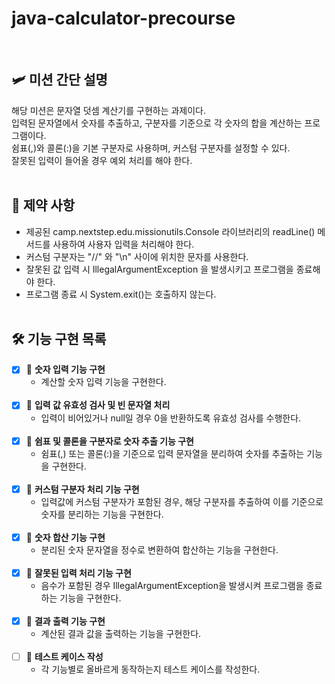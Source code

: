 # java-calculator-precourse
<br>

## 🛩️ 미션 간단 설명
해당 미션은 문자열 덧셈 계산기를 구현하는 과제이다.  
입력된 문자열에서 숫자를 추출하고, 구분자를 기준으로 각 숫자의 합을 계산하는 프로그램이다.  
쉼표(,)와 콜론(:)을 기본 구분자로 사용하며, 커스텀 구분자를 설정할 수 있다.  
잘못된 입력이 들어올 경우 예외 처리를 해야 한다.
<br><br>

## 🔐 제약 사항
- 제공된 camp.nextstep.edu.missionutils.Console 라이브러리의 readLine() 메서드를 사용하여 사용자 입력을 처리해야 한다.
- 커스텀 구분자는 "//" 와 "\n" 사이에 위치한 문자를 사용한다.
- 잘못된 값 입력 시 IllegalArgumentException 을 발생시키고 프로그램을 종료해야 한다.
- 프로그램 종료 시 System.exit()는 호출하지 않는다.
  <br><br>

## 🛠️ 기능 구현 목록
- [x] 📌 <b>숫자 입력 기능 구현</b>
    - 계산할 숫자 입력 기능을 구현한다. 
      <br><br>
- [x] 📌 <b>입력 값 유효성 검사 및 빈 문자열 처리</b> 
    - 입력이 비어있거나 null일 경우 0을 반환하도록 유효성 검사를 수행한다.
<br><br>
- [x] 📌 <b>쉼표 및 콜론을 구분자로 숫자 추출 기능 구현</b> 
    - 쉼표(,) 또는 콜론(:)을 기준으로 입력 문자열을 분리하여 숫자를 추출하는 기능을 구현한다.
      <br><br>
- [x] 📌 <b>커스텀 구분자 처리 기능 구현</b> 
    - 입력값에 커스텀 구분자가 포함된 경우, 해당 구분자를 추출하여 이를 기준으로 숫자를 분리하는 기능을 구현한다.
      <br><br>
- [x] 📌 <b>숫자 합산 기능 구현</b> 
    - 분리된 숫자 문자열을 정수로 변환하여 합산하는 기능을 구현한다.
      <br><br>
- [x] 📌 <b>잘못된 입력 처리 기능 구현</b> 
    - 음수가 포함된 경우 IllegalArgumentException을 발생시켜 프로그램을 종료하는 기능을 구현한다.
      <br><br>
- [x] 📌 <b>결과 출력 기능 구현</b> 
    - 계산된 결과 값을 출력하는 기능을 구현한다.
      <br><br>
- [ ] 📌 <b>테스트 케이스 작성</b> 
    - 각 기능별로 올바르게 동작하는지 테스트 케이스를 작성한다.